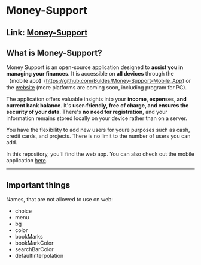 # Money-Support
## Link: [Money-Support](https://buldes.github.io/money-support/)


What is Money-Support?
---
Money Support is an open-source application designed to **assist you in managing your finances**. It is accessible on **all devices** through the 【mobile app】(https://github.com/Buldes/Money-Support-Mobile_App) or the [website](https://buldes.github.io/money-support/) (more platforms are coming soon, including program for PC).

The application offers valuable insights into your **income, expenses, and current bank balance**. It's **user-friendly, free of charge, and ensures the security of your data**. There's **no need for registration**, and your information remains stored locally on your device rather than on a server.

You have the flexibility to add new users for youre purposes such as cash, credit cards, and projects. There is no limit to the number of users you can add.

In this repository, you'll find the web app. You can also check out the mobile application [here](https://github.com/Buldes/Money-Support-Mobile_App).

---

## Important things
Names, that are not allowed to use on web:
- choice
- menu
- bg
- color
- bookMarks
- bookMarkColor
- searchBarColor
- defaultInterpolation
